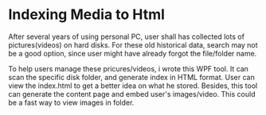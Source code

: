# Indexing Media to Html
After several years of using personal PC, user shall has collected lots of pictures(videos) on hard disks.
For these old historical data, search may not be a good option, since user might have already forgot the file/folder name.

To help users manage these pricures/videos, i wrote this WPF tool. It can scan the specific disk folder, 
and generate index in HTML format. User can view the index.html to get a better idea on what he stored. 
Besides, this tool can generate the content page and embed user's images/video. This could be a fast way to view images in folder.


